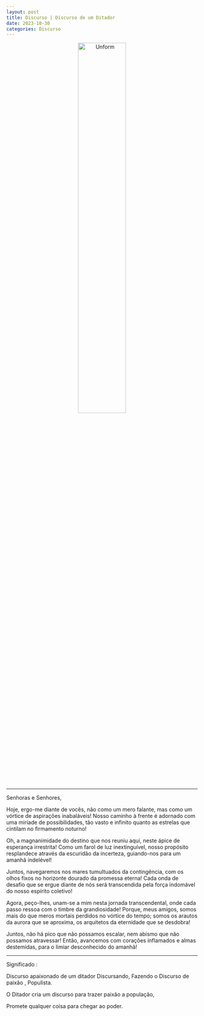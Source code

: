 ```yaml
---
layout: post
title: Discurso | Discurso de um Ditador
date: 2023-10-30
categories: Discurso
---
```


<p align="center">
<img src="{{ site.baseurl }}/images/2023-10-30-Discurso--Discurso-de-um-Ditador.png" height="50%" width="50%" alt="Unform" />
</p>

---

Senhoras e Senhores,

Hoje, ergo-me diante de vocês, não como um mero falante, mas como um vórtice de aspirações inabaláveis! Nosso caminho à frente é adornado com uma miríade de possibilidades, tão vasto e infinito quanto as estrelas que cintilam no firmamento noturno!

Oh, a magnanimidade do destino que nos reuniu aqui, neste ápice de esperança irrestrita! Como um farol de luz inextinguível, nosso propósito resplandece através da escuridão da incerteza, guiando-nos para um amanhã indelével!

Juntos, navegaremos nos mares tumultuados da contingência, com os olhos fixos no horizonte dourado da promessa eterna! Cada onda de desafio que se ergue diante de nós será transcendida pela força indomável do nosso espírito coletivo!

Agora, peço-lhes, unam-se a mim nesta jornada transcendental, onde cada passo ressoa com o timbre da grandiosidade! Porque, meus amigos, somos mais do que meros mortais perdidos no vórtice do tempo; somos os arautos da aurora que se aproxima, os arquitetos da eternidade que se desdobra!

Juntos, não há pico que não possamos escalar, nem abismo que não possamos atravessar! Então, avancemos com corações inflamados e almas destemidas, para o limiar desconhecido do amanhã!

---

Significado :

Discurso apaixonado de um ditador Discursando, Fazendo o Discurso de paixão , Populista.

O Ditador cria um discurso para trazer paixão a população, 

Promete qualquer coisa para chegar ao poder.


